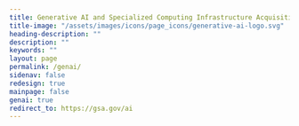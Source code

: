 ```yaml
---
title: Generative AI and Specialized Computing Infrastructure Acquisition Resource Guide
title-image: "/assets/images/icons/page_icons/generative-ai-logo.svg"
heading-description: ""
description: ""
keywords: ""
layout: page
permalink: /genai/
sidenav: false
redesign: true
mainpage: false
genai: true
redirect_to: https://gsa.gov/ai
---
```

